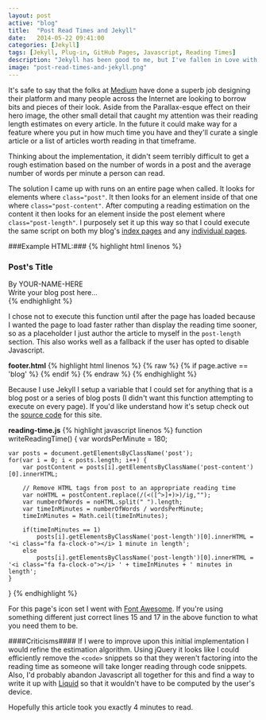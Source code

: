 ```yaml
---
layout: post
active: "blog"
title:  "Post Read Times and Jekyll"
date:   2014-05-22 09:41:00
categories: [Jekyll]
tags: [Jekyll, Plug-in, GitHub Pages, Javascript, Reading Times]
description: "Jekyll has been good to me, but I've fallen in Love with Medium's \"x min read\" metric and wanted it for my own site."
image: "post-read-times-and-jekyll.png"
---
```


It's safe to say that the folks at [Medium](https://medium.com) have done a superb job designing their platform and many people across the Internet are looking to borrow bits and pieces of their look. Aside from the Parallax-esque effect on their hero image, the other small detail that caught my attention was their reading length estimates on every article. In the future it could make way for a feature where you put in how much time you have and they'll curate a single article or a list of articles worth reading in that timeframe.

Thinking about the implementation, it didn't seem terribly difficult to get a rough estimation based on the number of words in a post and the average number of words per minute a person can read.

The solution I came up with runs on an entire page when called. It looks for elements where `class="post"`. It then looks for an element inside of that one where `class="post-content"`. After computing a reading estimation on the content it then looks for an element inside the post element where `class="post-length"`. I purposely set it up this way so that I could execute the same script on both my blog's [index pages](../../blog/index.html) and any [individual pages](../../blog/post-read-times-and-jekyll/).

###Example HTML:###
{% highlight html linenos %}
<div class="post">
    <h3>Post's Title</h3>
    <div class="post-length">
        By YOUR-NAME-HERE
    </div>
    <div class="post-content">
        Write your blog post here...
    </div>
</div>
{% endhighlight %}

I chose not to execute this function until after the page has loaded because I wanted the page to load faster rather than display the reading time sooner, so as a placeholder I just author the article to myself in the `post-length` section. This also works well as a fallback if the user has opted to disable Javascript.

**footer.html**
{% highlight html linenos %}
{% raw %}
{% if page.active == 'blog' %}
    <script src="/js/reading-time.js"></script>
{% endif %}
{% endraw %}
{% endhighlight %}

Because I use Jekyll I setup a variable that I could set for anything that is a blog post or a series of blog posts (I didn't want this function attempting to execute on every page). If you'd like understand how it's setup check out the [source code](https://github.com/michaeljdeeb/michaeljdeeb.github.io) for this site.

**reading-time.js**
{% highlight javascript linenos %}
function writeReadingTime() {
    var wordsPerMinute = 180;

    var posts = document.getElementsByClassName('post');
    for(var i = 0; i < posts.length; i++) {
        var postContent = posts[i].getElementsByClassName('post-content')[0].innerHTML;

        // Remove HTML tags from post to an appropriate reading time
        var noHTML = postContent.replace(/(<([^>]+)>)/ig,"");
        var numberOfWords = noHTML.split(" ").length;
        var timeInMinutes = numberOfWords / wordsPerMinute;
        timeInMinutes = Math.ceil(timeInMinutes);

        if(timeInMinutes == 1)
            posts[i].getElementsByClassName('post-length')[0].innerHTML = '<i class="fa fa-clock-o"></i> 1 minute in length';
        else
            posts[i].getElementsByClassName('post-length')[0].innerHTML = '<i class="fa fa-clock-o"></i> ' + timeInMinutes + ' minutes in length';
    }
}
{% endhighlight %}

For this page's icon set I went with [Font Awesome](http://fortawesome.github.io/Font-Awesome/). If you're using something different just correct lines 15 and 17 in the above function to what you need them to be.

####Criticisms####
If I were to improve upon this initial implementation I would refine the estimation algorithm. Using jQuery it looks like I could efficiently remove the `<code>` snippets so that they weren't factoring into the reading time as someone will take longer reading through code snippets. Also, I'd probably abandon Javascript all together for this and find a way to write it up with [Liquid](http://docs.shopify.com/themes/liquid-basics) so that it wouldn't have to be computed by the user's device.

Hopefully this article took you exactly 4 minutes to read.

<!-- Place this tag where you want the widget to render. -->
<div class="text-center"><div class="g-post" data-href="https://plus.google.com/117636037814189714964/posts/aRdRvrkZBCt"></div></div>
